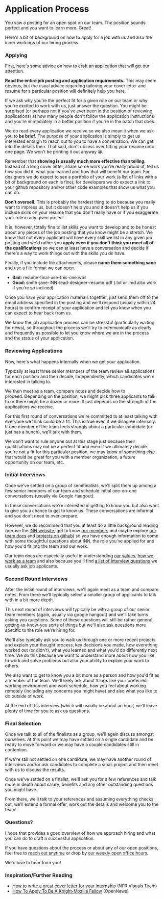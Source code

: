 # Application Process

You saw a posting for an open spot on our team. The position sounds perfect and you want to learn more. Great!

Here's a bit of background on how to apply for a job with us and also the inner workings of our hiring process.

### Applying

First, here's some advice on how to craft an application that will get our attention.

**Read the entire job posting and application requirements.** This may seem obvious, but the usual advice regarding tailoring your cover letter and resume for a particular position will definitely help you here.

If we ask why you're the perfect fit for a given role on our team or why you're excited to work with us, just answer the question. You might be surprised (or perhaps not if you've ever been in the position of reviewing applications) at how many people don't follow the application instructions and you're immediately in a better position if you're in the batch that does.

We do read every application we receive so we also mean it when we ask you to **be brief**. The purpose of your application is simply to get us interested enough to reach out to you to have a conversation. We can get into the details then. That said, don't obsess over fitting your resume onto one page. We won't be printing it out anyway 😀.

Remember that **showing is usually much more effective than telling**. Instead of a long cover letter, share some work you're really proud of, tell us how you did it, what you learned and how that will benefit our team. For designers we do expect to see a portfolio of your work (a list of links with a bit of background on each is fine); for developers we do expect a link to your github repository and/or other code examples that show us what you can do.

**Don't oversell.** This is probably the hardest thing to do because you really want to impress us, but it doesn't help you and it doesn't help us if you include skills on your resume that you don't really have or if you exaggerate your role in any given project.

It is, however, totally fine to list skills you want to develop and to be honest about any pieces of the job posting that you know might be a stretch. We know that not every applicant will have every skill we list in any given job posting and we'd rather you <strong>apply even if you don't think you meet all of the qualifications</strong> so we can at least have a conversation and decide if there's a way to work things out with the skills you do have.

Finally, if you include file attachments, please **name them something sane** and use a file format we can open.

- **Bad:** resume-final-use-this-one.wps
- **Good:** smith-jane-INN-lead-designer-resume.pdf (.txt or .md also work if you're so inclined)

Once you have your application materials together, just send them off to the email address specified in the posting and we'll respond (usually within 24 hours) to confirm receipt of your application and let you know when you can expect to hear back from us.

We know the job application process can be stressful (particularly waiting for news), so throughout the process we'll try to communicate as clearly and frequently as possible to let you know where we are in the process and the status of your application.

### Reviewing Applications

Now, here's what happens internally when we get your application.

Typically at least three senior members of the team review all applications for each position and then decide, independently, which candidates we're interested in talking to.

We then meet as a team, compare notes and decide how to proceed. Depending on the position, we might pick three applicants to talk to or there might be a dozen or more. It just depends on the strength of the applications we receive.

For this first round of conversations we're committed to at least talking with everyone we think could be a fit. This is true even if we disagree internally. If one member of the team feels strongly about a particular candidate (or just has a hunch), we'll talk with them.

We don't want to rule anyone out at this stage just because their qualifications may not be a perfect fit and even if we ultimately decide you're not a fit for this particular position, we may know of something else that would be great for you with a member organization, a future opportunity on our team, etc.

### Initial Interviews

Once we've settled on a group of semifinalists, we'll split them up among a few senior members of our team and schedule initial one-on-one conversations (usually via Google Hangout).

In these conversations we're interested in getting to know you but also want to give you a chance to get to know us. These conversations are informal and you don't need to over-prepare.

However, we do recommend that you at least do a little background reading (peruse the <a href="http://inn.org">INN website</a>, get to know <a href="http://inn.org/members">our members</a> and maybe explore <a href="https://github.com/inn/docs">our team docs</a> and <a href="https://github.com/inn">projects on github</a>) so you have enough information to come with some thoughtful questions about INN, the role you've applied for and how you'd fit into the team and our work.

Our team docs are especially useful in understanding [our values](https://github.com/INN/docs/blob/master/manifesto.md), [how we work as a team](https://github.com/INN/docs/tree/master/how-we-work) and also because you'll find [a list of interview questions](https://github.com/INN/docs/blob/master/staffing/hiring/interview-questions.md) we usually ask job applicants.

### Second Round Interviews

After the initial round of interviews, we'll again meet as a team and compare notes. From there we'll typically select a smaller group of applicants to talk with in a bit more depth.

This next round of interviews will typically be with a group of our senior team members (again, usually via google hangout) and we'll take turns asking you questions. Some of these questions will still be rather general, getting-to-know-you sorts of things but we'll also ask questions more specific to the role we're hiring for.

We'll also typically ask you to walk us through one or more recent projects and explain your thought process, key decisions you made, how everything worked out (or didn't), what you learned and what you'd do differently next time. We do this because we want to understand more about how you like to work and solve problems but also your ability to explain your work to others.

We also want to get to know you a bit more as a person and how you'd fit as a member of the team. We'll likely ask about things like your preferred working environment and work schedule, how you feel about working remotely (including any concerns you might have) and also what you like to do outside of work.

At the end of this interview (which will usually be about an hour) we'll leave plenty of time for you to ask us questions.

### Final Selection

Once we talk to all of the finalists as a group, we'll again discuss amongst ourselves. At this point we may have settled on a single candidate and be ready to move forward or we may have a couple candidates still in contention.

If we're still not settled on one candidate, we may have another round of interviews and/or ask candidates to complete a small project and then meet with us to discuss the results.

Once we've settled on a finalist, we'll ask you for a few references and talk more in depth about salary, benefits and any other outstanding questions you might have.

From there, we'll talk to your references and assuming everything checks out, we'll extend a formal offer, work out the details and welcome you to the team!

### Questions?

I hope that provides a good overview of how we approach hiring and what you can do to craft a successful application.

If you have questions about the process or about any of our open positions, feel free to [reach out anytime](mailto:nerds@inn.org) or drop by [our weekly open office hours](http://nerds.inn.org/category/office-hours/).

We'd love to hear from you!

### Inspiration/Further Reading

- [How to write a great cover letter for your internship](http://blog.apps.npr.org/2015/10/14/how-to-apply.html) (NPR Visuals Team)
- [How To Apply To Be A Knight-Mozilla Fellow](https://opennews.org/blog/fellowships-final-week-two/) (OpenNews)
